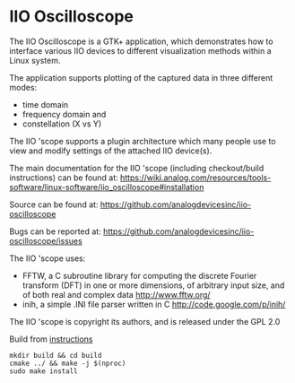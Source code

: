 IIO Oscilloscope
================

The IIO Oscilloscope is a GTK+ application, which demonstrates how to
interface various IIO devices to different visualization methods within a
Linux system.

The application supports plotting of the captured data in three different modes:
  - time domain
  - frequency domain and
  - constellation (X vs Y)

The IIO 'scope supports a plugin architecture which many people use to view
and modify settings of the attached IIO device(s).

The main documentation for the IIO 'scope (including checkout/build instructions)
can be found at:
https://wiki.analog.com/resources/tools-software/linux-software/iio_oscilloscope#installation

Source can be found at:
https://github.com/analogdevicesinc/iio-oscilloscope

Bugs can be reported at:
https://github.com/analogdevicesinc/iio-oscilloscope/issues

The IIO 'scope uses:
  - FFTW, a C subroutine library for computing the discrete Fourier transform
    (DFT) in one or more dimensions, of arbitrary input size, and of both real
    and complex data
    http://www.fftw.org/
  - inih, a simple .INI file parser written in C
    http://code.google.com/p/inih/

The IIO 'scope is copyright its authors, and is released under the GPL 2.0

Build from [instructions](https://wiki.analog.com/resources/tools-software/linux-software/iio_oscilloscope)
```
mkdir build && cd build
cmake ../ && make -j $(nproc)
sudo make install
```

